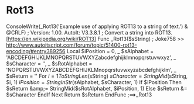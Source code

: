 # Rot13
ConsoleWrite(_Rot13('Example use of applying ROT13 to a string of text.') &amp; @CRLF)  ; Version: 1.00. AutoIt: V3.3.8.1 ; Convert a string into ROT13. [https://en.wikipedia.org/wiki/ROT13] Func _Rot13($sString) ; Joke758 >> http://www.autoitscript.com/forum/topic/51400-rot13-encoding/#entry389256     Local $iPosition = 0, _             $sAlphabet = 'ABCDEFGHIJKLMNOPQRSTUVWXYZabcdefghijklmnopqrstuvwxyz', _             $sCharacter = '', _             $sRotAlphabet = 'NOPQRSTUVWXYZABCDEFGHIJKLMnopqrstuvwxyzabcdefghijklm', _             $sReturn = ''      For $i = 1 To StringLen($sString)         $sCharacter = StringMid($sString, $i, 1)         $iPosition = StringInStr($sAlphabet, $sCharacter, 1)         If $iPosition Then             $sReturn &amp;= StringMid($sRotAlphabet, $iPosition, 1)         Else             $sReturn &amp;= $sCharacter         EndIf     Next     Return $sReturn EndFunc   ;==>_Rot13
